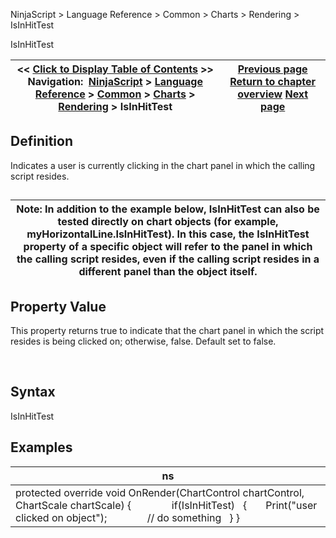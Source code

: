 ﻿


NinjaScript \> Language Reference \> Common \> Charts \> Rendering \> IsInHitTest






















IsInHitTest







| \<\< [Click to Display Table of Contents](isinhittest.md) \>\> **Navigation:**     [NinjaScript](ninjascript-1.md) \> [Language Reference](language_reference_wip-1.md) \> [Common](common-1.md) \> [Charts](chart-1.md) \> [Rendering](rendering-1.md) \> IsInHitTest | [Previous page](forcerefresh-1.md) [Return to chapter overview](rendering-1.md) [Next page](isselected-1.md) |
| --- | --- |











## Definition


Indicates a user is currently clicking in the chart panel in which the calling script resides. 


## 




| Note: In addition to the example below, IsInHitTest can also be tested directly on chart objects (for example, myHorizontalLine.IsInHitTest). In this case, the IsInHitTest property of a specific object will refer to the panel in which the calling script resides, even if the calling script resides in a different panel than the object itself. |
| --- |



## 


## Property Value


This property returns true to indicate that the chart panel in which the script resides is being clicked on; otherwise, false. Default set to false.


 


## Syntax


IsInHitTest


## 


## Examples




| ns |
| --- |
| protected override void OnRender(ChartControl chartControl, ChartScale chartScale) {                if(IsInHitTest)    {        Print("user clicked on object");                  // do something    } } |









